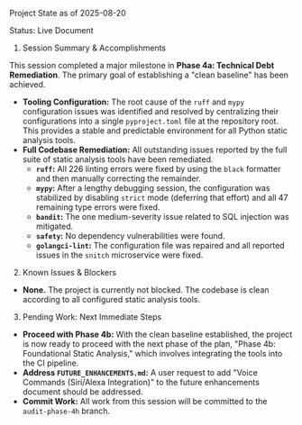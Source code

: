 Project State as of 2025-08-20

Status: Live Document

1. Session Summary & Accomplishments

This session completed a major milestone in **Phase 4a: Technical Debt Remediation**. The primary goal of establishing a "clean baseline" has been achieved.

*   **Tooling Configuration:** The root cause of the `ruff` and `mypy` configuration issues was identified and resolved by centralizing their configurations into a single `pyproject.toml` file at the repository root. This provides a stable and predictable environment for all Python static analysis tools.
*   **Full Codebase Remediation:** All outstanding issues reported by the full suite of static analysis tools have been remediated.
    *   **`ruff`:** All 226 linting errors were fixed by using the `black` formatter and then manually correcting the remainder.
    *   **`mypy`:** After a lengthy debugging session, the configuration was stabilized by disabling `strict` mode (deferring that effort) and all 47 remaining type errors were fixed.
    *   **`bandit`:** The one medium-severity issue related to SQL injection was mitigated.
    *   **`safety`:** No dependency vulnerabilities were found.
    *   **`golangci-lint`:** The configuration file was repaired and all reported issues in the `snitch` microservice were fixed.

2. Known Issues & Blockers

*   **None.** The project is currently not blocked. The codebase is clean according to all configured static analysis tools.

3. Pending Work: Next Immediate Steps

*   **Proceed with Phase 4b:** With the clean baseline established, the project is now ready to proceed with the next phase of the plan, "Phase 4b: Foundational Static Analysis," which involves integrating the tools into the CI pipeline.
*   **Address `FUTURE_ENHANCEMENTS.md`:** A user request to add "Voice Commands (Siri/Alexa Integration)" to the future enhancements document should be addressed.
*   **Commit Work:** All work from this session will be committed to the `audit-phase-4h` branch.
